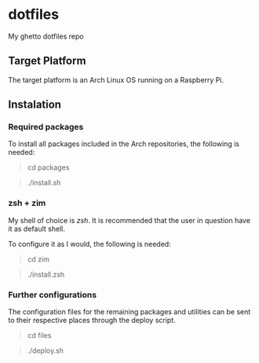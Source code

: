 # dotfiles
My ghetto dotfiles repo

## Target Platform
The target platform is an Arch Linux OS running on a Raspberry Pi.

## Instalation

### Required packages

To install all packages included in the Arch repositories, the following is needed:

> cd packages

> ./install.sh

### zsh + zim

My shell of choice is _zsh_. It is recommended that the user in question have it as default shell.

To configure it as I would, the following is needed:

> cd zim

> ./install.zsh

### Further configurations

The configuration files for the remaining packages and utilities can be sent to their respective places through the deploy script.

> cd files

> ./deploy.sh

